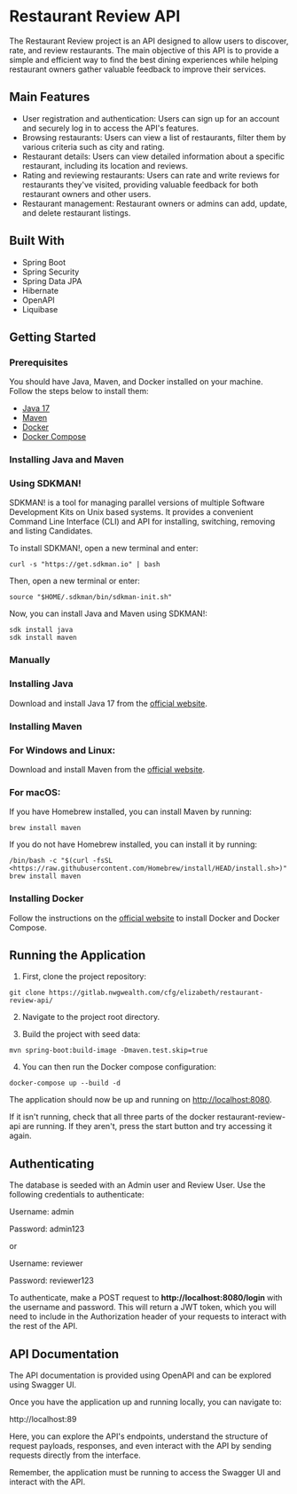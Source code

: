 # Restaurant Review API

The Restaurant Review project is an API designed to allow users to discover, rate, and review restaurants. The main objective of this API is to provide a simple and efficient way to find the best dining experiences while helping restaurant owners gather valuable feedback to improve their services.

## Main Features

- User registration and authentication: Users can sign up for an account and securely log in to access the API's features.
- Browsing restaurants: Users can view a list of restaurants, filter them by various criteria such as city and rating.
- Restaurant details: Users can view detailed information about a specific restaurant, including its location and reviews.
- Rating and reviewing restaurants: Users can rate and write reviews for restaurants they've visited, providing valuable feedback for both restaurant owners and other users.
- Restaurant management: Restaurant owners or admins can add, update, and delete restaurant listings.

## Built With

- Spring Boot
- Spring Security
- Spring Data JPA
- Hibernate
- OpenAPI
- Liquibase

## Getting Started

### Prerequisites

You should have Java, Maven, and Docker installed on your machine. Follow the steps below to install them:

- [Java 17](https://www.oracle.com/java/technologies/downloads/)
- [Maven](https://maven.apache.org/download.cgi)
- [Docker](https://www.docker.com/products/docker-desktop)
- [Docker Compose](https://docs.docker.com/compose/install/)

### **Installing Java and Maven**

### Using SDKMAN!

SDKMAN! is a tool for managing parallel versions of multiple Software Development Kits on Unix based systems. It provides a convenient Command Line Interface (CLI) and API for installing, switching, removing and listing Candidates.

To install SDKMAN!, open a new terminal and enter:

```
curl -s "https://get.sdkman.io" | bash
```

Then, open a new terminal or enter:

```
source "$HOME/.sdkman/bin/sdkman-init.sh"
```

Now, you can install Java and Maven using SDKMAN!:

```
sdk install java
sdk install maven
```

### **Manually**
### Installing Java

Download and install Java 17 from the [official website](https://www.oracle.com/java/technologies/downloads/).

### Installing Maven

### For Windows and Linux:

Download and install Maven from the [official website](https://maven.apache.org/download.cgi).

### For macOS:

If you have Homebrew installed, you can install Maven by running:

```
brew install maven

```

If you do not have Homebrew installed, you can install it by running:

```
/bin/bash -c "$(curl -fsSL <https://raw.githubusercontent.com/Homebrew/install/HEAD/install.sh>)"
brew install maven

```

### Installing Docker

Follow the instructions on the [official website](https://docs.docker.com/get-docker/) to install Docker and Docker Compose.

## Running the Application

1. First, clone the project repository:

```
git clone https://gitlab.nwgwealth.com/cfg/elizabeth/restaurant-review-api/
```

2. Navigate to the project root directory.

3. Build the project with seed data:

```
mvn spring-boot:build-image -Dmaven.test.skip=true 
```

4. You can then run the Docker compose configuration:

```
docker-compose up --build -d
```

The application should now be up and running on [http://localhost:8080](http://localhost:8080/).

If it isn't running, check that all three parts of the docker restaurant-review-api are running. If they aren't, press the start button and try accessing it again.

## Authenticating

The database is seeded with an Admin user and Review User. Use the following credentials to authenticate:

Username: admin

Password: admin123

or 

Username: reviewer

Password: reviewer123

To authenticate, make a POST request to **http://localhost:8080/login** with the username and password. This will return a JWT token, which you will need to include in the Authorization header of your requests to interact with the rest of the API.

## API Documentation

The API documentation is provided using OpenAPI and can be explored using Swagger UI.

Once you have the application up and running locally, you can navigate to:

http://localhost:89

Here, you can explore the API's endpoints, understand the structure of request payloads, responses, and even interact with the API by sending requests directly from the interface.

Remember, the application must be running to access the Swagger UI and interact with the API.